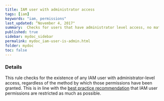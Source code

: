 ```yaml
---
title: IAM user with administrator access
tags: [iam]
keywords: "iam, permissions"
last_updated: “November 4, 2017"
summary:  Checks for users that have administrator level access, no matter how the access is/was granted.
published: true
sidebar: mydoc_sidebar
permalink: mydoc_iam-user-is-admin.html
folder: mydoc
toc: false
---
```


### Details  
This rule checks for the existence of any IAM user with administrator-level access, regardless of the method by which those permissions have been granted. This is in line with the [best practice recommendation](http://docs.aws.amazon.com/IAM/latest/UserGuide/best-practices.html#use-access-levels-to-review-permissions) that IAM user permissions are restricted as much as possible. 

